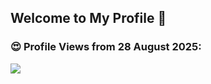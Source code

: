 ## Welcome to My Profile 👋

<h3>😍 Profile Views from 28 August 2025:</h3>
<a href="https://github.com/appleseedev">
    <img src="https://count.getloli.com/@:appleseedev?theme=kasuterura-2" />
</a>
